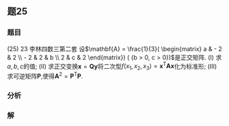 ## 题25
### 题目
(25) 23 李林四数三第二套 
设$\mathbf{A} = \frac{1}{3}( \begin{matrix} a &  - 2 & 2 \\   - 2 & 2 & b \\  2 & c & 2 \end{matrix}) ( {b > 0, c > 0})$是正交矩阵.
(I) 求$a, b, c$的值;
(II) 求正交变换$\mathbf{x} = \mathbf{{Qy}}$将二次型$f( {{x}_{1},{x}_{2},{x}_{3}})  = {\mathbf{x}}^{\mathrm{T}}\mathbf{{Ax}}$化为标准形;
(III) 求可逆矩阵$\mathbf{P}$,使得${\mathbf{A}}^{2} = {\mathbf{P}}^{\mathrm{T}}\mathbf{P}$.
### 分析

### 解